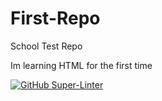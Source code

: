 # First-Repo
School Test Repo

Im learning HTML for the first time



[![GitHub Super-Linter](https://github.com/<DezEV>/<First-Repo>/workflows/Lint%20Code%20Base/badge.svg)](https://github.com/marketplace/actions/super-linter)

